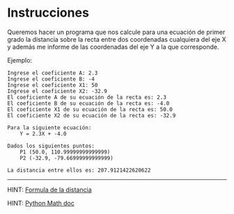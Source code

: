 # Instrucciones
Queremos hacer un programa que nos calcule para una ecuación de primer grado la distancia sobre la recta entre dos 
coordenadas cualquiera del eje X y además me informe de las coordenadas del eje Y a la que corresponde.

Ejemplo: 
```
Ingrese el coeficiente A: 2.3
Ingrese el coeficiente B: -4
Ingrese el coeficiente X1: 50
Ingrese el coeficiente X2: -32.9
El coeficiente A de su ecuación de la recta es: 2.3
El coeficiente B de su ecuación de la recta es: -4.0
El coeficiente X1 de su ecuación de la recta es: 50.0
El coeficiente X2 de su ecuación de la recta es: -32.9

Para la siguiente ecuación:
	Y = 2.3X + -4.0

Dados los siguientes puntos:
	P1 (50.0, 110.99999999999999)
	P2 (-32.9, -79.66999999999999)

La distancia entre ellos es: 207.9121422620622
```
************************************************** 


HINT: [Formula de la distancia](https://es.wikipedia.org/wiki/Distancia#Distancia_de_dos_puntos_en_el_plano)

HINT: [Python Math doc](https://www.w3schools.com/python/module_math.asp)